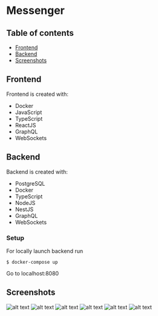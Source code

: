 # Messenger

## Table of contents
* [Frontend](#frontend)
* [Backend](#backend)
* [Screenshots](#screenshots)

## Frontend
Frontend is created with:
* Docker
* JavaScript
* TypeScript
* ReactJS
* GraphQL
* WebSockets
	
## Backend
Backend is created with:
* PostgreSQL
* Docker
* TypeScript
* NodeJS
* NestJS
* GraphQL
* WebSockets

### Setup
For locally launch backend run 
```
$ docker-compose up
```
Go to localhost:8080

## Screenshots
![alt text](screen7.png "screen7")
![alt text](screen2.png "screen2")
![alt text](screen3.png "screen3")
![alt text](screen4.png "screen4")
![alt text](screen5.png "screen5")
![alt text](screen6.png "screen6")
